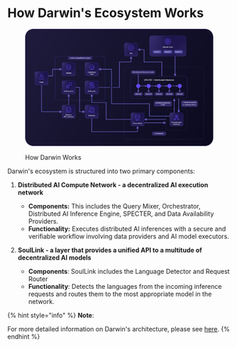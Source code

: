 # How Darwin's Ecosystem Works

<figure><img src="../../.gitbook/assets/Asset 3@300x (16).png" alt=""><figcaption><p>How Darwin Works</p></figcaption></figure>

Darwin's ecosystem is structured into two primary components:&#x20;

1.  **Distributed AI Compute Network - a decentralized AI execution network**

    * **Components:** This includes the Query Mixer, Orchestrator, Distributed AI Inference Engine, SPECTER, and Data Availability Providers.
    * **Functionality:** Executes distributed AI inferences with a secure and verifiable workflow involving data providers and AI model executors.


2. **SoulLink - a layer that provides a unified API to a multitude of decentralized AI models**
   * **Components**: SoulLink includes the Language Detector and Request Router
   * **Functionality**: Detects the languages from the incoming inference requests and routes them to the most appropriate model in the network.



{% hint style="info" %}
**Note**:

For more detailed information on Darwin's architecture, please see [here](../darwin-technologies/).
{% endhint %}
